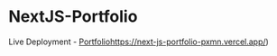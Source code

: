 # NextJS-Portfolio
Live Deployment - [Portfolio](https://next-js-portfolio-pxmn.vercel.app/)https://next-js-portfolio-pxmn.vercel.app/)

